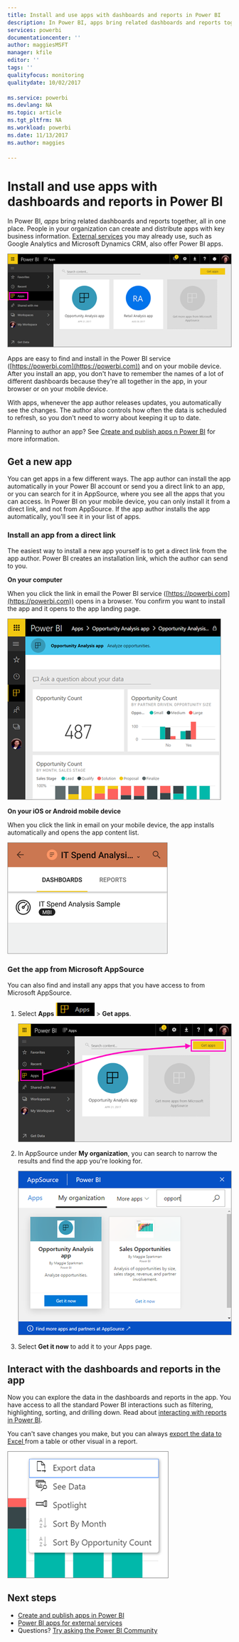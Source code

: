 ```yaml
---
title: Install and use apps with dashboards and reports in Power BI
description: In Power BI, apps bring related dashboards and reports together, all in one place.
services: powerbi
documentationcenter: ''
author: maggiesMSFT
manager: kfile
editor: ''
tags: ''
qualityfocus: monitoring
qualitydate: 10/02/2017

ms.service: powerbi
ms.devlang: NA
ms.topic: article
ms.tgt_pltfrm: NA
ms.workload: powerbi
ms.date: 11/13/2017
ms.author: maggies

---
```

# Install and use apps with dashboards and reports in Power BI
In Power BI, *apps* bring related dashboards and reports together, all in one place. People in your organization can create and distribute apps with key business information. [External services](service-connect-to-services.md) you may already use, such as Google Analytics and Microsoft Dynamics CRM, also offer Power BI apps. 

![Apps in Power BI](media/service-install-use-apps/power-bi-apps-left-nav.png)

Apps are easy to find and install in the Power BI service ([https://powerbi.com](https://powerbi.com)) and on your mobile device. After you install an app, you don't have to remember the names of a lot of different dashboards because they're all together in the app, in your browser or on your mobile device.

With apps, whenever the app author releases updates, you automatically see the changes. The author also controls how often the data is scheduled to refresh, so you don't need to worry about keeping it up to date. 

Planning to author an app? See [Create and publish apps n Power BI](service-create-distribute-apps.md) for more information.

## Get a new app
You can get apps in a few different ways. The app author can install the app automatically in your Power BI account or send you a direct link to an app, or you can search for it in AppSource, where you see all the apps that you can access. In Power BI on your mobile device, you can only install it from a direct link, and not from AppSource. If the app author installs the app automatically, you'll see it in your list of apps.

### Install an app from a direct link
The easiest way to install a new app yourself is to get a direct link from the app author. Power BI creates an installation link, which the author can send to you.

**On your computer** 

When you click the link in email the Power BI service ([https://powerbi.com](https://powerbi.com)) opens in a browser. You confirm you want to install the app and it opens to the app landing page.

![App landing page in the Power BI service](media/service-install-use-apps/power-bi-app-landing-page-opportunity-480.png)

**On your iOS or Android mobile device** 

When you click the link in email on your mobile device, the app installs automatically and opens the app content list. 

![App content list on mobile device](media/service-install-use-apps/power-bi-app-index-it-spend-360.png)

### Get the app from Microsoft AppSource
You can also find and install any apps that you have access to from Microsoft AppSource. 

1. Select **Apps** ![Apps in the left navigation pane](media/service-install-use-apps/power-bi-apps-bar.png) > **Get apps**. 
   
     ![The Get apps icon](media/service-install-use-apps/power-bi-service-apps-get-apps-oppty.png)
2. In AppSource under **My organization**, you can search to narrow the results and find the app you're looking for.
   
     ![In AppSource under My organization](media/service-install-use-apps/power-bi-appsource-my-org.png)
3. Select **Get it now** to add it to your Apps page. 

## Interact with the dashboards and reports in the app
Now you can explore the data in the dashboards and reports in the app. You have access to all the standard Power BI interactions such as filtering, highlighting, sorting, and drilling down. Read about [interacting with reports in Power BI](service-interact-with-a-report-in-reading-view.md). 

You can't save changes you make, but you can always [export the data to Excel ](power-bi-visualization-export-data.md) from a table or other visual in a report.

![Export data from a Power BI visual](media/service-install-use-apps/power-bi-service-export-data-visual.png)

## Next steps
* [Create and publish apps in Power BI](service-create-distribute-apps.md)
* [Power BI apps for external services](service-connect-to-services.md)
* Questions? [Try asking the Power BI Community](http://community.powerbi.com/)


